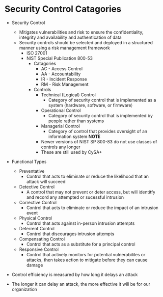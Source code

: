 # Security Control Catagories

- Security Control
    - Mitigates vulnerabilities and risk to ensure the confidentiality, integrity and availability and authentication of data
    - Security controls should be selected and deployed in a structured manner using a risk management framework
        - ISO 27001
        - NIST Special Publication 800-53
            - Catagories
                - AC - Access Control
                - AA - Accountability
                - IR - Incident Response
                - RM - Risk Management
            - Controls
                - Technical (Logical) Control   
                    - Category of security control that is implemented as a system (hardware, software, or firmware)
                - Operational Control
                    - Category of security control that is implemented by people rather than systems
                - Managerial Control
                    - Category of control that provides oversight of an information system
            **NOTE**
                - Newer versions of NIST SP 800-83 do not use classes of controls any longer
                - These are still used by CySA+

- Functional Types
    - Preventative
        - Control that acts to eliminate or reduce the likelihood that an attack will succeed
    - Detective Control
        - A control that may not prevent or deter access, but will identitfy and record any attempted or sucessful intrusion
    - Corrective Control
        - Control that acts to eliminate or reduce the impact of an intrusion event
    - Physical Control
        - Control that acts against in-person intrusion attempts
    - Deterrent Control
        - Control that discourages intrusion attempts
    - Compensating Control
        - Control that acts as a substitute for a principal control
    - Responsive Control
        - Control that actively monitors for potential vulnerabilites or attacks, then takes action to mitigate before they can cause damage


- Control efficiency is measured by how long it delays an attack
- The longer it can delay an attack, the more effective it will be for our organization


